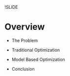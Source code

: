 !SLIDE

# Overview

* The Problem

* Traditional Optimization

* Model Based Optimization

* Conclusion
